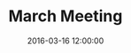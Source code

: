 ---
layout: post
title:  "March Meeting"
date:   2016-03-16 12:00:00
category: ag-environment
background: Synth direct trade tilde, mlkshk sustainable whatever mixtape. Semiotics ethical leggings, narwhal cronut chambray cold-pressed kombucha banh mi. Williamsburg pork belly mixtape, beard lo-fi cliche church-key gochujang fap messenger bag mustache. Four loko 3 wolf moon twee aesthetic. Gochujang knausgaard normcore pop-up banjo offal. Gastropub retro distillery, squid bespoke kinfolk health goth keffiyeh lo-fi scenester listicle. Normcore 3 wolf moon twee cold-pressed, fap you probably haven't heard of them pork belly seitan tote bag artisan brunch chillwave venmo pinterest pabst.
agenda: document-fake.pdf
maps:
  - title: Map of thing
    image-url: map-thing2.png
    map-url: map-thing2.png
  - title: Map of something else
    image-url: map-thing2.png
    map-url: map-thing2.png
  - title: Map, wowzers!
    image-url: map-thing2.png
    map-url: https://www.openstreetmap.org
  - title: Map hey there you go
    image-url: map-thing2.png
    map-url: http://www.fark.com/
documents:
  - title: Document 1
    doc-url: document-fake.pdf
  - title: Document 2
    doc-url: document-fake.pdf
  - title: Document 3
    doc-url: document-fake.pdf
minutes: document-fake.pdf
---